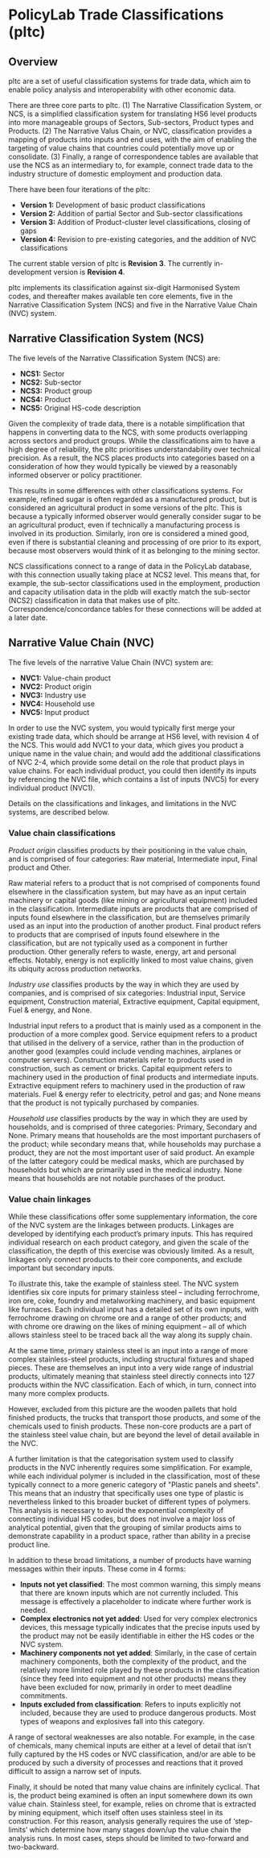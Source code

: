 # PolicyLab Trade Classifications (pltc)

## Overview

pltc are a set of useful classification systems for trade data, which aim to enable policy analysis and interoperability with other economic data. 

There are three core parts to pltc. (1) The Narrative Classification System, or NCS, is a simplified classification system for translating HS6 level products into more manageable groups of Sectors, Sub-sectors, Product types and Products. (2) The Narrative Valus Chain, or NVC, classification provides a mapping of products into inputs and end uses, with the aim of enabling the targeting of value chains that countries could potentially move up or consolidate. (3) Finally, a range of correspondence tables are available that use the NCS as an intermediary to, for example, connect trade data to the industry structure of domestic employment and production data.

There have been four iterations of the pltc:

- **Version 1:** Development of basic product classifications
- **Version 2:** Addition of partial Sector and Sub-sector classifications
- **Version 3:** Addition of Product-cluster level classifications, closing of gaps
- **Version 4:** Revision to pre-existing categories, and the addition of NVC classifications

The current stable version of pltc is **Revision 3**. The currently in-development version is **Revision 4**.

pltc implements its classification against six-digit Harmonised System codes, and thereafter makes available ten core elements, five in the Narrative Classification System (NCS) and five in the Narrative Value Chain (NVC) system.

## Narrative Classification System (NCS)

The five levels of the Narrative Classification System (NCS) are:

- **NCS1:** Sector
- **NCS2:** Sub-sector
- **NCS3:** Product group
- **NCS4:** Product
- **NCS5:** Original HS-code description

Given the complexity of trade data, there is a notable simplification that happens in converting data to the NCS, with some products overlapping across sectors and product groups. While the classifications aim to have a high degree of reliability, the pltc prioritises understandability over technical precision. As a result, the NCS places products into categories based on a consideration of how they would typically be viewed by a reasonably informed observer or policy practitioner. 

This results in some differences with other classifications systems. For example, refined sugar is often regarded as a manufactured product, but is considered an agricultural product in some versions of the pltc. This is because a typically informed observer would generally consider sugar to be an agricultural product, even if technically a manufacturing process is involved in its production. Similarly, iron ore is considered a mined good, even if there is substantial cleaning and processing of ore prior to its export, because most observers would think of it as belonging to the mining sector.

NCS classifications connect to a range of data in the PolicyLab database, with this connection usually taking place at NCS2 level. This means that, for example, the sub-sector classifications used in the employment, production and capacity utilisation data in the pldb will exactly match the sub-sector (NCS2) classification in data that makes use of pltc. Correspondence/concordance tables for these connections will be added at a later date.

## Narrative Value Chain (NVC)

The five levels of the narrative Value Chain (NVC) system are:

- **NVC1:** Value-chain product
- **NVC2:** Product origin
- **NVC3:** Industry use
- **NVC4:** Household use
- **NVC5:** Input product

In order to use the NVC system, you would typically first merge your existing trade data, which should be arrange at HS6 level, with revision 4 of the NCS. This would add NVC1 to your data, which gives you product a unique name in the value chain; and would add the additional classifications of NVC 2-4, which provide some detail on the role that product plays in value chains. For each individual product, you could then identify its inputs by referencing the NVC file, which contains a list of inputs (NVC5) for every individual product (NVC1).

Details on the classifications and linkages, and limitations in the NVC systems, are described below.

### Value chain classifications

*Product origin* classifies products by their positioning in the value chain, and is comprised of four categories: Raw material, Intermediate input, Final product and Other. 

Raw material refers to a product that is not comprised of components found elsewhere in the classification system, but may have as an input certain machinery or capital goods (like mining or agricultural equipment) included in the classification. Intermediate inputs are products that are comprised of inputs found elsewhere in the classification, but are themselves primarily used as an input into the production of another product. Final product refers to products that are comprised of inputs found elsewhere in the classification, but are not typically used as a component in further production. Other generally refers to waste, energy, art and personal effects. Notably, energy is not explicitly linked to most value chains, given its ubiquity across production networks.

*Industry use* classifies products by the way in which they are used by companies, and is comprised of six categories: Industrial input, Service equipment, Construction material, Extractive equipment, Capital equipment, Fuel & energy, and None. 

Industrial input refers to a product that is mainly used as a component in the production of a more complex good. Service equipment refers to a product that utilised in the delivery of a service, rather than in the production of another good (examples could include vending machines, airplanes or computer servers). Construction materials refer to products used in construction, such as cement or bricks. Capital equipment refers to machinery used in the production of final products and intermediate inputs. Extractive equipment refers to machinery used in the production of raw materials. Fuel & energy refer to electricity, petrol and gas; and None means that the product is not typically purchased by companies.

*Household use* classifies products by the way in which they are used by households, and is comprised of three categories: Primary, Secondary and None. Primary means that households are the most important purchasers of the product; while secondary means that, while households may purchase a product, they are not the most important user of said product. An example of the latter category could be medical masks, which are purchased by households but which are primarily used in the medical industry. None means that households are not notable purchases of the product. 

### Value chain linkages
While these classifications offer some supplementary information, the core of the NVC system are the linkages between products. Linkages are developed by identifying each product’s primary inputs. This has required individual research on each product category, and given the scale of the classification, the depth of this exercise was obviously limited. As a result, linkages only connect products to their core components, and exclude important but secondary inputs. 

To illustrate this, take the example of stainless steel. The NVC system identifies six core inputs for primary stainless steel – including ferrochrome, iron ore, coke, foundry and metalworking machinery, and basic equipment like furnaces. Each individual input has a detailed set of its own inputs, with ferrochrome drawing on chrome ore and a range of other products; and with chrome ore drawing on the likes of mining equipment – all of which allows stainless steel to be traced back all the way along its supply chain.

At the same time, primary stainless steel is an input into a range of more complex stainless-steel products, including structural fixtures and shaped pieces. These are themselves an input into a very wide range of industrial products, ultimately meaning that stainless steel directly connects into 127 products within the NVC classification. Each of which, in turn, connect into many more complex products.

However, excluded from this picture are the wooden pallets that hold finished products, the trucks that transport those products, and some of the chemicals used to finish products. These non-core products are a part of the stainless steel value chain, but are beyond the level of detail available in the NVC.

A further limitation is that the categorisation system used to classify products in the NVC inherently requires some simplification. For example, while each individual polymer is included in the classification, most of these typically connect to a more generic category of "Plastic panels and sheets". This means that an industry that specifically uses one type of plastic is nevertheless linked to this broader bucket of different types of polymers. This analysis is necessary to avoid the exponential complexity of connecting individual HS codes, but does not involve a major loss of analytical potential, given that the grouping of similar products aims to demonstrate capability in a product space, rather than ability in a precise product line. 

In addition to these broad limitations, a number of products have warning messages within their inputs. These come in 4 forms:
- **Inputs not yet classified**: The most common warning, this simply means that there are known inputs which are not currently included. This message is effectively a placeholder to indicate where further work is needed.
- **Complex electronics not yet added**: Used for very complex electronics devices, this message typically indicates that the precise inputs used by the product may not be easily identifiable in either the HS codes or the NVC system. 
- **Machinery components not yet added**: Similarly, in the case of certain machinery components, both the complexity of the product, and the relatively more limited role played by these products in the classification (since they feed into equipment and not other products) means they have been excluded for now, primarily in order to meet deadline commitments. 
- **Inputs excluded from classification**: Refers to inputs explicitly not included, because they are used to produce dangerous products. Most types of weapons and explosives fall into this category.

A range of sectoral weaknesses are also notable. For example, in the case of chemicals, many chemical inputs are either at a level of detail that isn’t fully captured by the HS codes or NVC classification, and/or are able to be produced by such a diversity of processes and reactions that it proved difficult to assign a narrow set of inputs. 

Finally, it should be noted that many value chains are infinitely cyclical. That is, the product being examined is often an input somewhere down its own value chain. Stainless steel, for example, relies on chrome that is extracted by mining equipment, which itself often uses stainless steel in its construction. For this reason, analysis generally requires the use of ‘step-limits’ which determine how many stages down/up the value chain the analysis runs. In most cases, steps should be limited to two-forward and two-backward. 